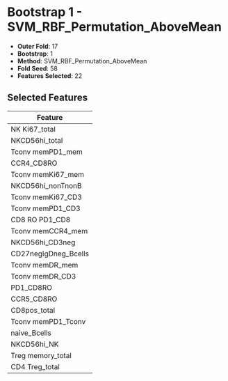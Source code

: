# Bootstrap 1 - SVM_RBF_Permutation_AboveMean

- **Outer Fold**: 17
- **Bootstrap**: 1
- **Method**: SVM_RBF_Permutation_AboveMean
- **Fold Seed**: 58
- **Features Selected**: 22

## Selected Features

| Feature |
|---------|
| NK Ki67_total |
| NKCD56hi_total |
| Tconv memPD1_mem |
| CCR4_CD8RO |
| Tconv memKi67_mem |
| NKCD56hi_nonTnonB |
| Tconv memKi67_CD3 |
| Tconv memPD1_CD3 |
| CD8 RO PD1_CD8 |
| Tconv memCCR4_mem |
| NKCD56hi_CD3neg |
| CD27negIgDneg_Bcells |
| Tconv memDR_mem |
| Tconv memDR_CD3 |
| PD1_CD8RO |
| CCR5_CD8RO |
| CD8pos_total |
| Tconv memPD1_Tconv |
| naive_Bcells |
| NKCD56hi_NK |
| Treg memory_total |
| CD4 Treg_total |
